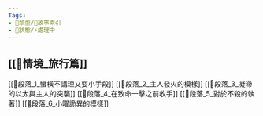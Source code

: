 ```yaml
---
Tags:
- 📎類型/📌故事索引
- 📎狀態/⚡處理中
---
```

[[📖情境_旅行篇]]
---

[[🔖段落_1_蠻橫不講理又耍小手段]]
[[🔖段落_2_主人發火的模樣]]
[[🔖段落_3_凝滯的以太與主人的突襲]]
[[🔖段落_4_在致命一擊之前收手]]
[[🔖段落_5_對於不殺的執著]]
[[🔖段落_6_小曜詭異的模樣]]
